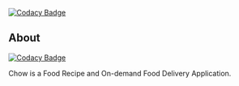 [![Codacy Badge](https://app.codacy.com/project/badge/Grade/0aa6bf7d20b04f4fac7b54fe68f57351)](https://www.codacy.com/gh/BuildForSDGCohort2/chow-frontend?utm_source=github.com&amp;utm_medium=referral&amp;utm_content=BuildForSDGCohort2/chow-frontend&amp;utm_campaign=Badge_Grade)
##  About

[![Codacy Badge](https://api.codacy.com/project/badge/Grade/f971bba69a5c4eab99e808d1eee9ee11)](https://app.codacy.com/gh/BuildForSDGCohort2/chow-frontend?utm_source=github.com&utm_medium=referral&utm_content=BuildForSDGCohort2/chow-frontend&utm_campaign=Badge_Grade_Settings)

Chow is a Food Recipe and On-demand Food Delivery Application.


